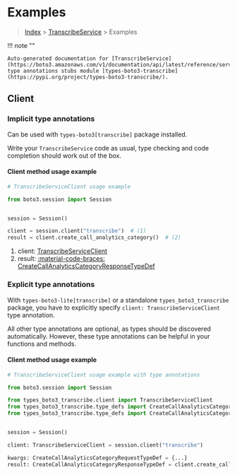 # Examples

> [Index](../README.md) > [TranscribeService](./README.md) > Examples

!!! note ""

    Auto-generated documentation for [TranscribeService](https://boto3.amazonaws.com/v1/documentation/api/latest/reference/services/transcribe.html#transcribeservice)
    type annotations stubs module [types-boto3-transcribe](https://pypi.org/project/types-boto3-transcribe/).

## Client

### Implicit type annotations

Can be used with `types-boto3[transcribe]` package installed.

Write your `TranscribeService` code as usual,
type checking and code completion should work out of the box.


#### Client method usage example

```python
# TranscribeServiceClient usage example

from boto3.session import Session


session = Session()

client = session.client("transcribe")  # (1)
result = client.create_call_analytics_category()  # (2)
```

1. client: [TranscribeServiceClient](./client.md)
2. result: [:material-code-braces: CreateCallAnalyticsCategoryResponseTypeDef](./type_defs.md#createcallanalyticscategoryresponsetypedef)






### Explicit type annotations

With `types-boto3-lite[transcribe]`
or a standalone `types_boto3_transcribe` package, you have to explicitly specify `client: TranscribeServiceClient` type annotation.

All other type annotations are optional, as types should be discovered automatically.
However, these type annotations can be helpful in your functions and methods.


#### Client method usage example

```python
# TranscribeServiceClient usage example with type annotations

from boto3.session import Session

from types_boto3_transcribe.client import TranscribeServiceClient
from types_boto3_transcribe.type_defs import CreateCallAnalyticsCategoryResponseTypeDef
from types_boto3_transcribe.type_defs import CreateCallAnalyticsCategoryRequestTypeDef


session = Session()

client: TranscribeServiceClient = session.client("transcribe")

kwargs: CreateCallAnalyticsCategoryRequestTypeDef = {...}
result: CreateCallAnalyticsCategoryResponseTypeDef = client.create_call_analytics_category(**kwargs)
```






